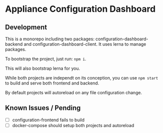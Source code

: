 # Appliance Configuration Dashboard

## Development

This is a monorepo including two packages: configuration-dashboard-backend and configuration-dashboard-client.
It uses lerna to manage packages.

To bootstrap the project, just run: `npm i`.

This will also bootstrap lerna for you.

While both projects are independt on its conception, you can use `npm start` to build and serve both frontend and backend.

By default projects will autoreload on any file configuration change.

## Known Issues / Pending

- [ ] configuration-frontend fails to build
- [ ] docker-compose should setup both projects and autoreload
